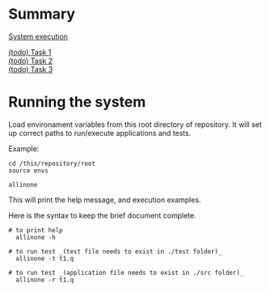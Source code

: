 
# Summary

[System execution](README.md)  

[(todo) Task 1](docs/t1.md)  
[(todo) Task 2](docs/t2.md)  
[(todo) Task 3](docs/UI.md)  


# Running the system

Load environament variables from this root directory of repository.
It will set up correct paths to run/execute applications and tests.

Example:

```
cd /this/repository/root
source envs

allinone
```

This will print the help message, and execution examples.

Here is the syntax to keep the brief document complete.
``` 
# to print help
  allinone -h

# to run test _(test file needs to exist in ./test folder)_
  allinone -t t1.q 

# to run test _(application file needs to exist in ./src folder)_
  allinone -r t1.q 


```



